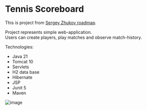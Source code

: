 # Tennis Scoreboard

This is project from [Sergey Zhukov roadmap](https://zhukovsd.github.io/java-backend-learning-course/projects/tennis-scoreboard/).

Project represents simple web-application.<br/>
Users can create players, play matches and observe match-history.

Technologies:
- Java 21
- Tomcat 10 
- Servlets 
- H2 data base 
- Hibernate 
- JSP 
- Junit 5
- Maven

![image](https://github.com/user-attachments/assets/ebc7f724-7558-42d1-8f1e-4238eb0321c1)

